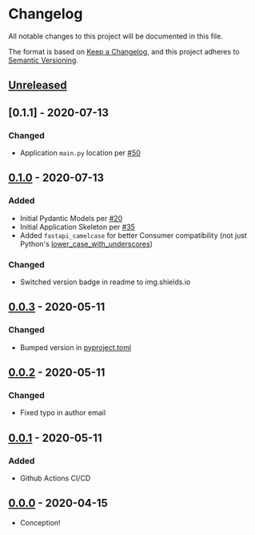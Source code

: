 # Changelog

All notable changes to this project will be documented in this file.

The format is based on [Keep a Changelog](https://keepachangelog.com/en/1.0.0/),
and this project adheres to [Semantic Versioning](https://semver.org/spec/v2.0.0.html).

## [Unreleased]

## [0.1.1] - 2020-07-13

### Changed

- Application `main.py` location per [#50](https://github.com/iancleary/fastrf/pull/50)

## [0.1.0] - 2020-07-13

### Added

- Initial Pydantic Models per [#20](https://github.com/iancleary/fastrf/pull/20)
- Initial Application Skeleton per [#35](https://github.com/iancleary/fastrf/pull/35)
- Added `fastapi_camelcase` for better Consumer compatibility (not just Python's [lower_case_with_underscores](https://www.python.org/dev/peps/pep-0008/#descriptive-naming-styles))

### Changed

- Switched version badge in readme to img.shields.io

## [0.0.3] - 2020-05-11

### Changed

- Bumped version in [pyproject.toml](pyproject.toml)

## [0.0.2] - 2020-05-11

### Changed

- Fixed typo in author email

## [0.0.1] - 2020-05-11

### Added

- Github Actions CI/CD

## [0.0.0] - 2020-04-15

- Conception!

[Unreleased]: https://github.com/iancleary/fastrf/compare/v0.1.1...HEAD
[0.1.0]: https://github.com/iancleary/fastrf/releases/tag/v0.1.1
[0.1.0]: https://github.com/iancleary/fastrf/releases/tag/v0.1.0
[0.0.3]: https://github.com/iancleary/fastrf/releases/tag/v0.0.3
[0.0.2]: https://github.com/iancleary/fastrf/releases/tag/v0.0.2
[0.0.1]: https://github.com/iancleary/fastrf/releases/tag/v0.0.1
[0.0.0]: https://github.com/iancleary/fastrf/releases/tag/v0.0.0
